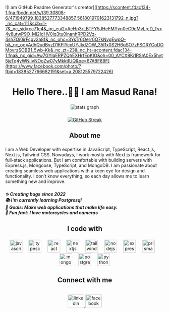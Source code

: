 ![I am GitHub Readme Generator's creator]([https://scontent.fdac134-1.fna.fbcdn.net/v/t39.30808-6/471949799_1838527773348857_5618019701623131792_n.jpg?_nc_cat=111&ccb=1-7&_nc_sid=cc71e4&_nc_eui2=AeHp3rLBTFY5JHeFMYyn0eC9eMvLrcD_Tvx4y8utwP9O_Ml2IdHV0lq3tu0inanhRPD2Vz-4shZQi0irFcgv2a8f&_nc_ohc=3YsTr6Oerr0Q7kNvgEwpQ-b&_nc_oc=AdhQudBvzD1KFIYcxUYJkdZOW_35I1x0S2H6qSO7zFSGRYCoDOMovrzSOBB1_5wb-Kk&_nc_zt=23&_nc_ht=scontent.fdac134-1.fna&_nc_gid=Aw7GYlqERPZQhEXHrfEpKIG&oh=00_AYCX8Ki1RSlA0Ex5hyt5jeTq4yWNiIvNOoZw07yMkktIUQ&oe=67A8F89F](https://www.facebook.com/photo/?fbid=1838527766682191&set=a.208125579722426)


###

<h1 align="center">Hello There..👋🏽 I am Masud Rana!</h1>

###

<div align="center">
  <img src="https://github-readme-stats.vercel.app/api?username=Masudphero&hide_title=false&hide_rank=false&show_icons=true&include_all_commits=true&count_private=true&disable_animations=false&theme=dark&locale=en&hide_border=false&order=1" alt="stats graph"  />
</div>

###

<div align="center">
  <a href="https://git.io/streak-stats">
    <img src="https://nirzak-streak-stats.vercel.app?user=the-nazzmul&theme=dark" alt="GitHub Streak" />
  </a>
</div>


###

<h2 align="center">About me</h2>

###

<p align="left">I am a Web Developer with expertise in JavaScript, TypeScript, React.js, Next.js, Tailwind CSS. Nowadays, I work mostly with Next.js framework for full-stack applications. But I am comfortable with building servers with Express.js, Mongoose, TypeScript, and MongoDB. I am passionate about creating seamless web applications with a keen eye for design and functionality. I don’t know everything, so each day allows me to learn something new and improve.</p>

###

<h5 align="left">✨ Creating bugs since 2022<br>📚 I'm currently learning Postgresql<br>🎯 Goals: Make web applications that make life easy.<br>🎲 Fun fact: I love motorcycles and cameras</h5>

###

<h2 align="center">I code with</h2>

###


<div align="center">
  <img src="https://skillicons.dev/icons?i=js" height="40" alt="javascript logo"  />
  <img width="12" />
  <img src="https://skillicons.dev/icons?i=ts" height="40" alt="typescript logo"  />
  <img width="12" />
  <img src="https://cdn.jsdelivr.net/gh/devicons/devicon/icons/react/react-original.svg" height="40" alt="react logo"  />
  <img width="12" />
  <img src="https://cdn.jsdelivr.net/gh/devicons/devicon/icons/nextjs/nextjs-original.svg" height="40" alt="nextjs logo"  />
  <img width="12" />
  <img src="https://cdn.simpleicons.org/tailwindcss/06B6D4" height="40" alt="tailwindcss logo"  />
  <img width="12" />
  <img src="https://cdn.simpleicons.org/nodedotjs/339933" height="40" alt="nodejs logo"  />
  <img width="12" />
  <img src="https://skillicons.dev/icons?i=express" height="40" alt="express logo"  />
  <img width="12" />
  <img src="https://skillicons.dev/icons?i=prisma" height="40" alt="prisma logo"  />
  <img width="12" />
  <img src="https://cdn.simpleicons.org/mongodb/47A248" height="40" alt="mongodb logo"  />
  <img width="12" />
  <img src="https://cdn.simpleicons.org/postgresql/4169E1" height="40" alt="postgresql logo"  />
  <img width="12" />
  <img src="https://skillicons.dev/icons?i=py" height="40" alt="python logo"  />
</div>


<h2 align="center">Connect with me</h2>

<br clear="both">

<div align="center">
  <a href="https://www.facebook.com/profile.php?id=100015749551056" target="_blank">
    <img src="https://raw.githubusercontent.com/maurodesouza/profile-readme-generator/master/src/assets/icons/social/linkedin/default.svg" width="52" height="40" alt="linkedin logo"  />
  </a>
  <a href="https://www.linkedin.com/login" target="_blank">
    <img src="https://raw.githubusercontent.com/maurodesouza/profile-readme-generator/master/src/assets/icons/social/facebook/default.svg" width="52" height="40" alt="facebook logo"  />
  </a>
</div>

###





